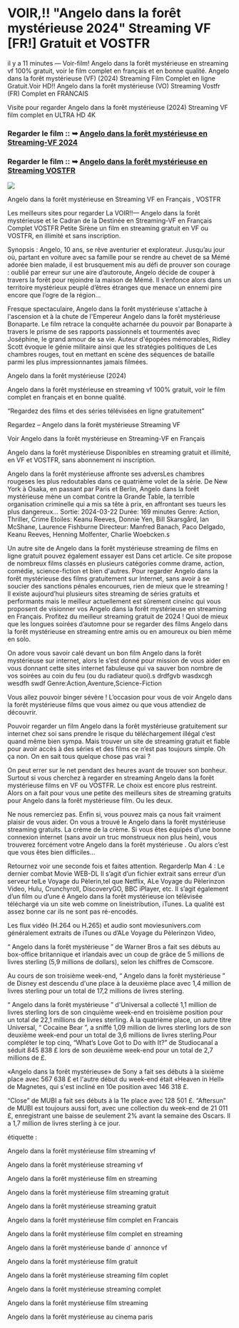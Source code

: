 # VOIR,!! "Angelo dans la forêt mystérieuse 2024" Streaming VF [FR!] Gratuit et VOSTFR

il y a 11 minutes — Voir-film! Angelo dans la forêt mystérieuse en streaming vf 100% gratuit, voir le film complet en français et en bonne qualité. Angelo dans la forêt mystérieuse (VF) (2024) Streaming Film Complet en ligne Gratuit.Voir HD!! Angelo dans la forêt mystérieuse (VO) Streaming Vostfr (FR) Complet en FRANCAIS

Visite pour regarder Angelo dans la forêt mystérieuse (2024) Streaming VF film complet en ULTRA HD 4K

### Regarder le film :: ➥ [Angelo dans la forêt mystérieuse en Streaming-VF 2024](https://t.co/1p9uKnjGLm)

### Regarder le film :: ➥ [Angelo dans la forêt mystérieuse en Streaming VOSTFR](https://t.co/1p9uKnjGLm)

<p dir="auto"><a href="https://t.co/1p9uKnjGLm" title="PLAYNOW" rel="nofollow"><img src="https://i.imgur.com/jhNGoEt.gif" style="max-width: 100%;"></a></p>

Angelo dans la forêt mystérieuse en Streaming VF en Français , VOSTFR

Les meilleurs sites pour regarder La VOIR!!— Angelo dans la forêt mystérieuse et le Cadran de la Destinée en Streaming-VF en Français Complet VOSTFR Petite Sirène un film en streaming gratuit en VF ou VOSTFR, en illimité et sans inscription.

Synopsis : Angelo, 10 ans, se rêve aventurier et explorateur. Jusqu’au jour où, partant en voiture avec sa famille pour se rendre au chevet de sa Mémé adorée bien malade, il est brusquement mis au défi de prouver son courage : oublié par erreur sur une aire d’autoroute, Angelo décide de couper à travers la forêt pour rejoindre la maison de Mémé. Il s’enfonce alors dans un territoire mystérieux peuplé d’êtres étranges que menace un ennemi pire encore que l’ogre de la région…

Fresque spectaculaire, Angelo dans la forêt mystérieuse s'attache à l'ascension et à la chute de l'Empereur Angelo dans la forêt mystérieuse Bonaparte. Le film retrace la conquête acharnée du pouvoir par Bonaparte à travers le prisme de ses rapports passionnels et tourmentés avec Joséphine, le grand amour de sa vie. Auteur d'épopées mémorables, Ridley Scott évoque le génie militaire ainsi que les stratégies politiques de Les chambres rouges, tout en mettant en scène des séquences de bataille parmi les plus impressionnantes jamais filmées.

Angelo dans la forêt mystérieuse (2024)

Angelo dans la forêt mystérieuse en streaming vf 100% gratuit, voir le film complet en français et en bonne qualité.

“Regardez des films et des séries télévisées en ligne gratuitement”

Regardez – Angelo dans la forêt mystérieuse Streaming VF

Voir Angelo dans la forêt mystérieuse en Streaming-VF en Français

Angelo dans la forêt mystérieuse Disponibles en streaming gratuit et illimité, en VF et VOSTFR, sans abonnement ni inscription.

Angelo dans la forêt mystérieuse affronte ses adversLes chambres rougeses les plus redoutables dans ce quatrième volet de la série. De New York à Osaka, en passant par Paris et Berlin, Angelo dans la forêt mystérieuse mène un combat contre la Grande Table, la terrible organisation criminelle qui a mis sa tête à prix, en affrontant ses tueurs les plus dangereux... Sortie: 2024-03-22 Durée: 169 minutes Genre: Action, Thriller, Crime Etoiles: Keanu Reeves, Donnie Yen, Bill Skarsgård, Ian McShane, Laurence Fishburne Directeur: Manfred Banach, Paco Delgado, Keanu Reeves, Henning Molfenter, Charlie Woebcken.s

Un autre site de Angelo dans la forêt mystérieuse streaming de films en ligne gratuit pouvez également essayer est Dans cet article. Ce site propose de nombreux films classés en plusieurs catégories comme drame, action, comédie, science-fiction et bien d'autres. Pour regarder Angelo dans la forêt mystérieuse des films gratuitement sur Internet, sans avoir à se soucier des sanctions pénales encourues, rien de mieux que le streaming ! Il existe aujourd’hui plusieurs sites streaming de séries gratuits et performants mais le meilleur actuellement est sûrement cineinc qui vous proposent de visionner vos Angelo dans la forêt mystérieuse en streaming en Français. Profitez du meilleur streaming gratuit de 2024 ! Quoi de mieux que les longues soirées d’automne pour se regarder des films Angelo dans la forêt mystérieuse en streaming entre amis ou en amoureux ou bien même en solo.

On adore vous savoir calé devant un bon film Angelo dans la forêt mystérieuse sur internet, alors le s’est donné pour mission de vous aider en vous donnant cette sites internet fabuleuse qui va sauver bon nombre de vos soirées au coin du feu (ou du radiateur quoi).s drdfgvb wasdxcgh wesdfh swdf Genre:Action,Aventure,Science-Fiction

Vous allez pouvoir binger sévère ! L’occasion pour vous de voir Angelo dans la forêt mystérieuse films que vous aimez ou que vous attendiez de découvrir.

Pouvoir regarder un film Angelo dans la forêt mystérieuse gratuitement sur internet chez soi sans prendre le risque du téléchargement illégal c’est quand même bien sympa. Mais trouver un site de streaming gratuit et fiable pour avoir accès à des séries et des films ce n’est pas toujours simple. Oh ça non. On en sait tous quelque chose pas vrai ?

On peut errer sur le net pendant des heures avant de trouver son bonheur. Surtout si vous cherchez à regarder en streaming Angelo dans la forêt mystérieuse films en VF ou VOSTFR. Le choix est encore plus restreint. Alors on a fait pour vous une petite des meilleurs sites de streaming gratuits pour Angelo dans la forêt mystérieuse film. Ou les deux.

Ne nous remerciez pas. Enfin si, vous pouvez mais ça nous fait vraiment plaisir de vous aider. On vous a trouvé le Angelo dans la forêt mystérieuse streaming gratuits. La crème de la crème. Si vous êtes équipés d’une bonne connexion internet (sans avoir un truc monstrueux non plus hein), vous trouverez forcément votre Angelo dans la forêt mystérieuse . Ou alors c’est que vous êtes bien difficiles…

Retournez voir une seconde fois et faites attention. RegarderIp Man 4 : Le dernier combat Movie WEB-DL Il s’agit d’un fichier extrait sans erreur d’un serveur telLe Voyage du Pèlerin,tel que Netflix, ALe Voyage du Pèlerinzon Video, Hulu, Crunchyroll, DiscoveryGO, BBC iPlayer, etc. Il s’agit également d’un film ou d’une é Angelo dans la forêt mystérieuse ion télévisée téléchargé via un site web comme on lineistribution, iTunes. La qualité est assez bonne car ils ne sont pas ré-encodés.

Les flux vidéo (H.264 ou H.265) et audio sont moviesunivers.com généralement extraits de iTunes ou d’ALe Voyage du Pèlerinzon Video,

“ Angelo dans la forêt mystérieuse ” de Warner Bros a fait ses débuts au box-office britannique et irlandais avec un coup de grâce de 5 millions de livres sterling (5,9 millions de dollars), selon les chiffres de Comscore.

Au cours de son troisième week-end, “ Angelo dans la forêt mystérieuse ” de Disney est descendu d'une place à la deuxième place avec 1,4 million de livres sterling pour un total de 17,2 millions de livres sterling.

“ Angelo dans la forêt mystérieuse ” d'Universal a collecté 1,1 million de livres sterling lors de son cinquième week-end en troisième position pour un total de 22,1 millions de livres sterling. À la quatrième place, un autre titre Universal, “ Cocaine Bear ”, a sniffé 1,09 million de livres sterling lors de son deuxième week-end pour un total de 3,6 millions de livres sterling.Pour compléter le top cinq, “What’s Love Got to Do with It?” de Studiocanal a séduit 845 838 £ lors de son deuxième week-end pour un total de 2,7 millions de £.

«Angelo dans la forêt mystérieuse» de Sony a fait ses débuts à la sixième place avec 567 638 £ et l'autre début du week-end était «Heaven in Hell» de Magnetes, qui s'est incliné en 10e position avec 146 318 £.

“Close” de MUBI a fait ses débuts à la 11e place avec 128 501 £. “Aftersun” de MUBI est toujours aussi fort, avec une collection du week-end de 21 011 £, enregistrant une baisse de seulement 2% avant la semaine des Oscars. Il a 1,7 million de livres sterling à ce jour.

étiquette :

Angelo dans la forêt mystérieuse film streaming vf

Angelo dans la forêt mystérieuse streaming vf

Angelo dans la forêt mystérieuse film en streaming

Angelo dans la forêt mystérieuse film streaming gratuit

Angelo dans la forêt mystérieuse streaming gratuit

Angelo dans la forêt mystérieuse film complet en Francais

Angelo dans la forêt mystérieuse film complet en streaming

Angelo dans la forêt mystérieuse bande d` annonce vf

Angelo dans la forêt mystérieuse film gratuit

Angelo dans la forêt mystérieuse streaming film coplet

Angelo dans la forêt mystérieuse streaming complet

Angelo dans la forêt mystérieuse film streaming

Angelo dans la forêt mystérieuse au cinema paris
